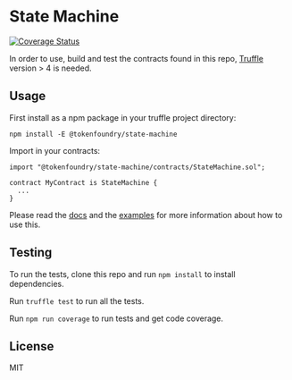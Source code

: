 # State Machine

[![Coverage Status](https://coveralls.io/repos/github/tokenfoundry/state-machine/badge.svg?branch=master)](https://coveralls.io/github/tokenfoundry/state-machine?branch=master)

In order to use, build and test the contracts found in this repo, [Truffle](truffleframework.com) version > 4 is needed.

## Usage

First install as a npm package in your truffle project directory:
```
npm install -E @tokenfoundry/state-machine
```

Import in your contracts:
```
import "@tokenfoundry/state-machine/contracts/StateMachine.sol";

contract MyContract is StateMachine {
  ...
}
```

Please read the [docs](./docs/StateMachine.md) and the [examples](./contracts/examples/) for more information about how to use this.


## Testing

To run the tests, clone this repo and run `npm install` to install dependencies.

Run `truffle test` to run all the tests.

Run `npm run coverage` to run tests and get code coverage.

## License

MIT
